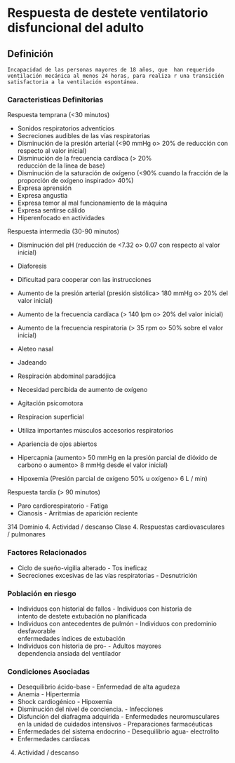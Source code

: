 # Respuesta de destete ventilatorio disfuncional del adulto
## Definición
	Incapacidad de las personas mayores de 18 años, que  han requerido ventilación mecánica al menos 24 horas, para realiza r una transición satisfactoria a la ventilación espontánea.

### Caracteristicas Definitorias
Respuesta temprana (<30 minutos)   
- Sonidos respiratorios adventicios   
- Secreciones audibles de las vías 
respiratorias   
- Disminución de la presión 
arterial (<90 mmHg o> 20% 
de reducción con respecto al 
valor inicial)   
- Disminución de la frecuencia 
cardíaca (> 20%  
reducción de la línea de base)   
- Disminución de la saturación de 
oxígeno (<90% cuando la 
fracción de la proporción de 
oxígeno inspirado> 40%)   
- Expresa aprensión   
- Expresa angustia   
- Expresa temor al mal 
funcionamiento de la 
máquina   
- Expresa sentirse cálido   
- Hiperenfocado en actividades  
 
 
Respuesta intermedia (30-90 minutos)   
- Disminución del pH (reducción 
de <7.32 o> 0.07 con respecto 
al valor inicial)   
- Diaforesis   
- Dificultad para cooperar 
con las instrucciones   
- Aumento de la presión arterial 
(presión sistólica> 180 mmHg 
o> 20% del valor inicial)   
- Aumento de la frecuencia cardíaca 
(> 140 lpm o> 20% del valor 
inicial)   
- Aumento de la frecuencia 
respiratoria (> 35 rpm o> 50% 
sobre el valor inicial)   
- Aleteo nasal   
- Jadeando   
- Respiración abdominal paradójica   
- Necesidad percibida de 
aumento de oxígeno   
- Agitación psicomotora   
- Respiracion superficial   
- Utiliza importantes músculos 
accesorios respiratorios   
- Apariencia de ojos abiertos  
 
 
- Hipercapnia (aumento> 50 mmHg 
en la presión parcial de dióxido 
de carbono o aumento> 8 
mmHg desde el valor inicial)   
- Hipoxemia (Presión parcial de 
oxígeno 50% u oxígeno> 6 L / 
min) 
 
 
Respuesta tardía (> 90 minutos)   
- Paro cardiorespiratorio  - Fatiga   
- Cianosis  - Arritmias de aparición reciente  
 
 
 
314 
Dominio 4. Actividad / descanso  Clase 4. Respuestas cardiovasculares / 
pulmonares

### Factores Relacionados
- Ciclo de sueño-vigilia alterado  - Tos ineficaz   
- Secreciones excesivas de las vías respiratorias  - Desnutrición

### Población en riesgo
- Individuos con historial de fallos  - Individuos con historia de  
intento de destete  extubación no planificada   
- Individuos con antecedentes de pulmón  - Individuos con predominio 
desfavorable  
enfermedades  índices de extubación   
- Individuos con historia de pro-  - Adultos mayores  
dependencia ansiada del ventilador

### Condiciones Asociadas
- Desequilibrio ácido-base  - Enfermedad de alta 
agudeza  
- Anemia  - Hipertermia  
- Shock cardiogénico  - Hipoxemia  
- Disminución del nivel de conciencia.  - Infecciones  
- Disfunción del diafragma 
adquirida  - Enfermedades 
neuromusculares  
 en la unidad de cuidados 
intensivos  - Preparaciones 
farmacéuticas  
- Enfermedades del sistema 
endocrino  - Desequilibrio agua-
electrolito  
- Enfermedades cardíacas   
 
 
 
 
 
 
 
 
 
 
 
 
 
 
 4. Actividad / descanso

